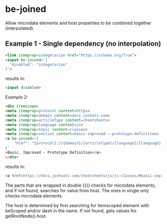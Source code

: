 # be-joined

Allow microdata elements and host properties to be combined together (interpolated).

## Example 1 - Single dependency (no interpolation)

```html
<link itemprop=isVegetarian href="https://schema.org/True">
<input be-joined='{
  "disabled": "isVegetarian"
}'>
```

results in:

```html
<input disabled>
```



Example 2:

```html
<div itemscope>
<meta itemprop=protocol content=https>
<meta itemprop=domain content=docs.joshatz.com>
<meta itemprop=articleType content=cheatsheets>
<meta itemprop=language content=js>
<meta itemprop=topic content=classes>
<meta itemprop=section content=basic-improved---prototype-definition>
<a be-joined='{
    "href": "{protocol}://{domain}/{articleType}/{language}/{language}-{classes}/#{section}"
}'
>Basic, Improved - Prototype Definition</a>
</div>
```

results in:

```html
<a href=https://docs.joshuatz.com/cheatsheets/js/js-classes/#basic-improved---prototype-definition>Basic, Improved - Prototype Definition</a>
```

The parts that are wrapped in double {{}} checks for microdata elements, and if not found, searches for value from host.  The ones in single only checks microdata elements.

The host is determined by first searching for itemscoped element with beScoped and/or dash in the name.  If not found, gets values fro getRootNode().host.

